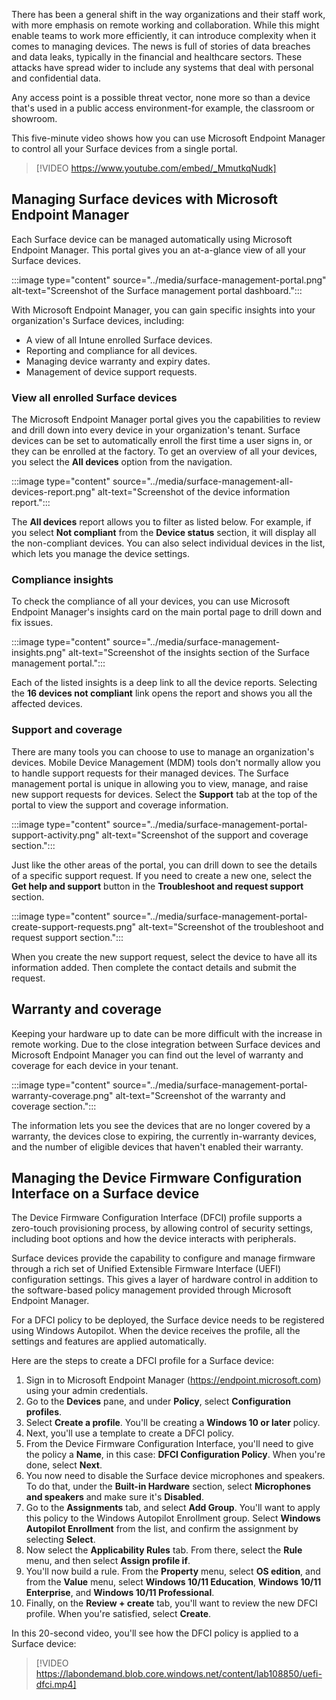 There has been a general shift in the way organizations and their staff work, with more emphasis on remote working and collaboration. While this might enable teams to work more efficiently, it can introduce complexity when it comes to managing devices. The news is full of stories of data breaches and data leaks, typically in the financial and healthcare sectors. These attacks have spread wider to include any systems that deal with personal and confidential data.

Any access point is a possible threat vector, none more so than a device that's used in a public access environment-for example, the classroom or showroom.

This five-minute video shows how you can use Microsoft Endpoint Manager to control all your Surface devices from a single portal.

> [!VIDEO https://www.youtube.com/embed/_MmutkqNudk]

## Managing Surface devices with Microsoft Endpoint Manager

Each Surface device can be managed automatically using Microsoft Endpoint Manager. This portal gives you an at-a-glance view of all your Surface devices.

:::image type="content" source="../media/surface-management-portal.png" alt-text="Screenshot of the Surface management portal dashboard.":::

With Microsoft Endpoint Manager, you can gain specific insights into your organization's Surface devices, including:

- A view of all Intune enrolled Surface devices.
- Reporting and compliance for all devices.
- Managing device warranty and expiry dates.
- Management of device support requests.

### View all enrolled Surface devices

The Microsoft Endpoint Manager portal gives you the capabilities to review and drill down into every device in your organization's tenant. Surface devices can be set to automatically enroll the first time a user signs in, or they can be enrolled at the factory. To get an overview of all your devices, you select the **All devices** option from the navigation.

:::image type="content" source="../media/surface-management-all-devices-report.png" alt-text="Screenshot of the device information report.":::

The **All devices** report allows you to filter as listed below. For example, if you select **Not compliant** from the **Device status** section, it will display all the non-compliant devices. You can also select individual devices in the list, which lets you manage the device settings.

### Compliance insights

To check the compliance of all your devices, you can use Microsoft Endpoint Manager's insights card on the main portal page to drill down and fix issues.

:::image type="content" source="../media/surface-management-insights.png" alt-text="Screenshot of the insights section of the Surface management portal.":::

Each of the listed insights is a deep link to all the device reports. Selecting the **16 devices not compliant** link opens the report and shows you all the affected devices.

### Support and coverage

There are many tools you can choose to use to manage an organization's devices. Mobile Device Management (MDM) tools don't normally allow you to handle support requests for their managed devices. The Surface management portal is unique in allowing you to view, manage, and raise new support requests for devices. Select the **Support** tab at the top of the portal to view the support and coverage information.

:::image type="content" source="../media/surface-management-portal-support-activity.png" alt-text="Screenshot of the support and coverage section.":::

Just like the other areas of the portal, you can drill down to see the details of a specific support request. If you need to create a new one, select the **Get help and support** button in the **Troubleshoot and request support** section.

:::image type="content" source="../media/surface-management-portal-create-support-requests.png" alt-text="Screenshot of the troubleshoot and request support section.":::

When you create the new support request, select the device to have all its information added. Then complete the contact details and submit the request.

## Warranty and coverage

Keeping your hardware up to date can be more difficult with the increase in remote working. Due to the close integration between Surface devices and Microsoft Endpoint Manager you can find out the level of warranty and coverage for each device in your tenant.

:::image type="content" source="../media/surface-management-portal-warranty-coverage.png" alt-text="Screenshot of the warranty and coverage section.":::

The information lets you see the devices that are no longer covered by a warranty, the devices close to expiring, the currently in-warranty devices, and the number of eligible devices that haven't enabled their warranty.

## Managing the Device Firmware Configuration Interface on a Surface device

The Device Firmware Configuration Interface (DFCI) profile supports a zero-touch provisioning process, by allowing control of security settings, including boot options and how the device interacts with peripherals.

Surface devices provide the capability to configure and manage firmware through a rich set of Unified Extensible Firmware Interface (UEFI) configuration settings. This gives a layer of hardware control in addition to the software-based policy management provided through Microsoft Endpoint Manager.

For a DFCI policy to be deployed, the Surface device needs to be registered using Windows Autopilot. When the device receives the profile, all the settings and features are applied automatically.

Here are the steps to create a DFCI profile for a Surface device:

1. Sign in to Microsoft Endpoint Manager (<https://endpoint.microsoft.com>) using your admin credentials.
1. Go to the **Devices** pane, and under **Policy**, select **Configuration profiles**.
1. Select **Create a profile**. You'll be creating a **Windows 10 or later** policy.
1. Next, you'll use a template to create a DFCI policy.
1. From the Device Firmware Configuration Interface, you'll need to give the policy a **Name**, in this case: **DFCI Configuration Policy**. When you're done, select **Next**.
1. You now need to disable the Surface device microphones and speakers. To do that, under the **Built-in Hardware** section, select **Microphones and speakers** and make sure it's **Disabled**.
1. Go to the **Assignments** tab, and select **Add Group**. You'll want to apply this policy to the Windows Autopilot Enrollment group. Select **Windows Autopilot Enrollment** from the list, and confirm the assignment by selecting **Select**.
1. Now select the **Applicability Rules** tab. From there, select the **Rule** menu, and then select **Assign profile if**.
1. You'll now build a rule. From the **Property** menu, select **OS edition**, and from the **Value** menu, select **Windows 10/11 Education**, **Windows 10/11 Enterprise**, and **Windows 10/11 Professional**.
1. Finally, on the **Review + create** tab, you'll want to review the new DFCI profile. When you're satisfied, select **Create**.

In this 20-second video, you'll see how the DFCI policy is applied to a Surface device:

> [!VIDEO https://labondemand.blob.core.windows.net/content/lab108850/uefi-dfci.mp4]

